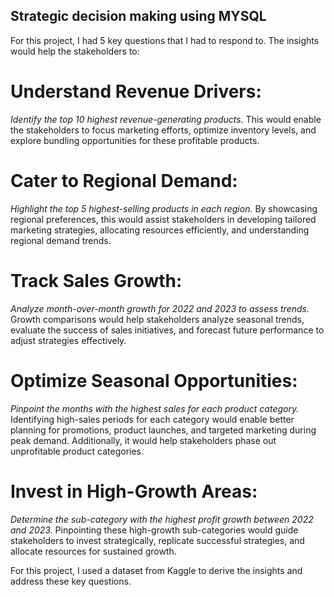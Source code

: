 ## Strategic decision making using MYSQL
For this project, I had 5 key questions that I had to respond to. The insights would help the stakeholders to:

# Understand Revenue Drivers:
*Identify the top 10 highest revenue-generating products.* This would enable the stakeholders to focus marketing efforts, optimize inventory levels, and explore bundling opportunities for these profitable products.

# Cater to Regional Demand:
*Highlight the top 5 highest-selling products in each region.* By showcasing regional preferences, this would assist stakeholders in developing tailored marketing strategies, allocating resources efficiently, and understanding regional demand trends.

# Track Sales Growth:
*Analyze month-over-month growth for 2022 and 2023 to assess trends.* Growth comparisons would help stakeholders analyze seasonal trends, evaluate the success of sales initiatives, and forecast future performance to adjust strategies effectively.

# Optimize Seasonal Opportunities:
*Pinpoint the months with the highest sales for each product category.* Identifying high-sales periods for each category would enable better planning for promotions, product launches, and targeted marketing during peak demand. Additionally, it would help stakeholders phase out unprofitable product categories.

# Invest in High-Growth Areas:
*Determine the sub-category with the highest profit growth between 2022 and 2023.* Pinpointing these high-growth sub-categories would guide stakeholders to invest strategically, replicate successful strategies, and allocate resources for sustained growth.

For this project, I used a dataset from Kaggle to derive the insights and address these key questions.
